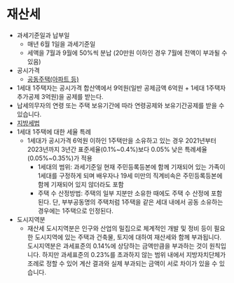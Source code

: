 # 재산세

- 과세기준일과 납부일
  - 매년 6월 1일을 과세기준일
  - 세액을 7월과 9월에 50%씩 분납 (20만원 이하인 경우 7월에 전액이 부과될 수 있음)
- 공시가격
  - [공동주택(아파트 등)](https://www.realtyprice.kr:447/notice/town/nfSiteLink.htm)
- 1세대 1주택자는 공시가격 합산액에서 9억원(일반 공제금액 6억원 + 1세대 1주택자 추가공제 3억원)을 공제를 받는다.
- 납세의무자의 연령 또는 주택 보유기간에 따라 연령공제와 보유기간공제를 받을 수 있습니다.
- [지방세법](https://www.law.go.kr/%EB%B2%95%EB%A0%B9/%EC%A7%80%EB%B0%A9%EC%84%B8%EB%B2%95)
- 1세대 1주택에 대한 세율 특례
  - 1세대가 공시가격 6억원 이하인 1주택만을 소유하고 있는 경우 2021년부터 2023년까지 3년간 표준세율(0.1%~0.4%)보다 0.05% 낮은 특례세율(0.05%~0.35%)가 적용
    - 1세대의 범위: 과세기준일 현재 주민등록등본에 함께 기재되어 있는 가족이 1세대를 구정하게 되며 배우자나 19세 미만의 직계비속은 주민등록등본에 함께 기재되어 있지 않더라도 포함
    - 주택 수 산정방법: 주택의 일부 지분만 소유한 때에도 주택 수 산정에 포함된다. 단, 부부공동명의 주택처럼 1주택을 같은 세대 내에서 공동 소유하는 경우에는 1주택으로 인정된다.
- 도시지역분
  - 재산세 도시지역분은 인구와 산업의 밀집으로 체계적인 개발 및 정비 등이 필요한 도시지역에 있는 주택과 건축물, 토지에 대하여 재산세와 함께 부과됩니다. 도시지역분은 과세표준의 0.14%에 상당하는 금액만큼을 부과하는 것이 원칙입니다. 하지만 과세표준의 0.23%를 초과하지 않는 범위 내에서 지방자치단체가 조례로 정할 수 있어 계산 결과와 실제 부과되는 금액이 서로 차이가 있을 수 있습니다.
